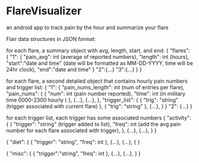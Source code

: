 # FlareVisualizer
an android app to track pain by the hour and summarize your flare


Flair data structures in JSON format:

for each flare, a summary object with avg, length, start, and end:
{ 
    "flares": {
        "1": {
            "pain_avg": int (average of reported numbers),
            "length": int (hours),
            "start":"date and time" (date will be formatted as MM-DD-YYYY, time will be 24hr clock),
            "end":"date and time"
        }
        "2":{...}
        "3":{...}
    }
}

for each flare, a second detailed object that contains hourly pain numbers and trigger list:
{
    "1": {
        "pain_nums_length": int (num of entries per flare),
        "pain_nums": {
            {
                "num": int (pain number reported),
                "time": int (in military time 0000-2300 hourly )
            },
            {...},
            {...},
        },
        "trigger_list": {
            {
                "trig": "string" (trigger associated with current flare)
            },
            {
                "trig": "string"
            },
            {...},
        }
    }
    "2": {...}
}

for each trigger list, each trigger has some associated numbers
{
    "activity": {
         {
             "trigger": "string" (trigger added to list),
             "freq": int (add the avg pain number for each flare associated with trigger),
         },
         {...},
         {...},
    }
}

{
    "diet": {
        {
            "trigger": "string",
            "freq": int
        },
        {...},
        {...},
    {
}

{
    "misc": {
        {
            "trigger":"string",
            "freq": int
        },
        {...},
        {...},
    }
}
